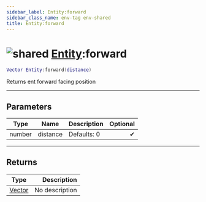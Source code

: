 ```yaml
---
sidebar_label: Entity:forward
sidebar_class_name: env-tag env-shared
title: Entity:forward
---
```


# <img src='/img/wiki/shared.png' alt='shared' classname='env-tag' /> [Entity](../entity/README.md):forward

```lua
Vector Entity:forward(distance)
```

Returns ent forward facing position<br/>

-----------------
## Parameters

| Type   | Name | Description | Optional |
| ------ | ---- | ----------- | -------: |
| number | distance | Defaults: 0 | ✔ |

-----------------
## Returns

| Type   | Description |
| ------ | ----------: |
| [Vector](../vector/README.md) | No description |
